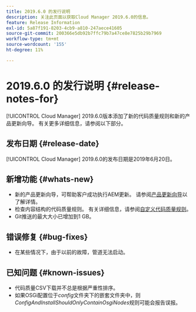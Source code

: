 ```yaml
---
title: 2019.6.0 的发行说明
description: 关注此页面以获取Cloud Manager 2019.6.0的信息。
feature: Release Information
exl-id: 5a87f191-8203-4cb9-a810-247aece41605
source-git-commit: 200366e5db92b7ffc79b7a47ce8e7825b29b7969
workflow-type: tm+mt
source-wordcount: '155'
ht-degree: 11%

---
```


# 2019.6.0 的发行说明 {#release-notes-for}

[!UICONTROL Cloud Manager] 2019.6.0版本添加了新的代码质量规则和新的产品更新向导。 有关更多详细信息，请参阅以下部分。

## 发布日期 {#release-date}

[!UICONTROL Cloud Manager] 2019.6.0的发布日期是2019年6月20日。

## 新增功能 {#whats-new}

* 新的产品更新向导，可帮助客户成功执行AEM更新。 请参阅[产品更新向导](/help/product-update-wizard/overview.md)以了解详情。
* 检查内容结构的代码质量规则。 有关详细信息，请参阅[自定义代码质量规则](/help/using/custom-code-quality-rules.md)。
* Git推送的最大大小已增加到1 GB。

## 错误修复 {#bug-fixes}

* 在某些情况下，由于以前的故障，管道无法启动。

## 已知问题 {#known-issues}

* 代码质量CSV下载并不总是根据严重性排序。
* 如果OSGi配置位于&#x200B;*config*&#x200B;文件夹下的嵌套文件夹中，则&#x200B;*ConfigAndInstallShouldOnlyContainOsgiNodes*&#x200B;规则可能会报告误报。
